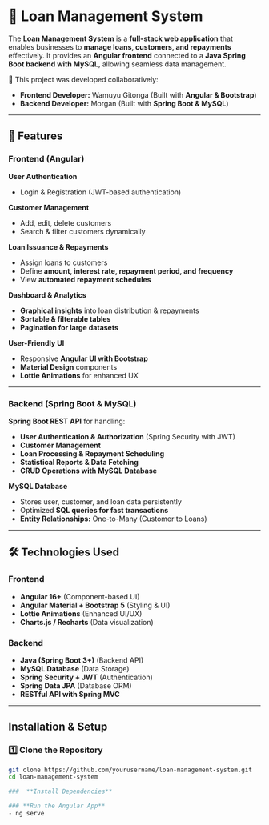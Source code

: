 # 🏦 Loan Management System

The **Loan Management System** is a **full-stack web application** that enables businesses to **manage loans, customers, and repayments** effectively. It provides an **Angular frontend** connected to a **Java Spring Boot backend with MySQL**, allowing seamless data management.

🚀 This project was developed collaboratively:
- **Frontend Developer:** Wamuyu Gitonga (Built with **Angular & Bootstrap**)
- **Backend Developer:** Morgan (Built with **Spring Boot & MySQL**)

---

## 📜 **Features**
### **Frontend (Angular)**
 **User Authentication**
   - Login & Registration (JWT-based authentication)

 **Customer Management**
   - Add, edit, delete customers
   - Search & filter customers dynamically

 **Loan Issuance & Repayments**
   - Assign loans to customers
   - Define **amount, interest rate, repayment period, and frequency**
   - View **automated repayment schedules**

 **Dashboard & Analytics**
   - **Graphical insights** into loan distribution & repayments
   - **Sortable & filterable tables**
   - **Pagination for large datasets**

 **User-Friendly UI**
   - Responsive **Angular UI with Bootstrap**
   - **Material Design** components
   - **Lottie Animations** for enhanced UX

---

### **Backend (Spring Boot & MySQL)**
 **Spring Boot REST API** for handling:
   - **User Authentication & Authorization** (Spring Security with JWT)
   - **Customer Management**
   - **Loan Processing & Repayment Scheduling**
   - **Statistical Reports & Data Fetching**
   - **CRUD Operations with MySQL Database**

 **MySQL Database**
   - Stores user, customer, and loan data persistently
   - Optimized **SQL queries for fast transactions**
   - **Entity Relationships:** One-to-Many (Customer to Loans)

---

## 🛠️ **Technologies Used**
### **Frontend**
-  **Angular 16+** (Component-based UI)
-  **Angular Material + Bootstrap 5** (Styling & UI)
-  **Lottie Animations** (Enhanced UI/UX)
-  **Charts.js / Recharts** (Data visualization)

### **Backend**
-  **Java (Spring Boot 3+)** (Backend API)
-  **MySQL Database** (Data Storage)
-  **Spring Security + JWT** (Authentication)
-  **Spring Data JPA** (Database ORM)
-  **RESTful API with Spring MVC**

---

##  **Installation & Setup**
### **1️⃣ Clone the Repository**
```sh
git clone https://github.com/yourusername/loan-management-system.git
cd loan-management-system

###  **Install Dependencies**

### **Run the Angular App**
- ng serve